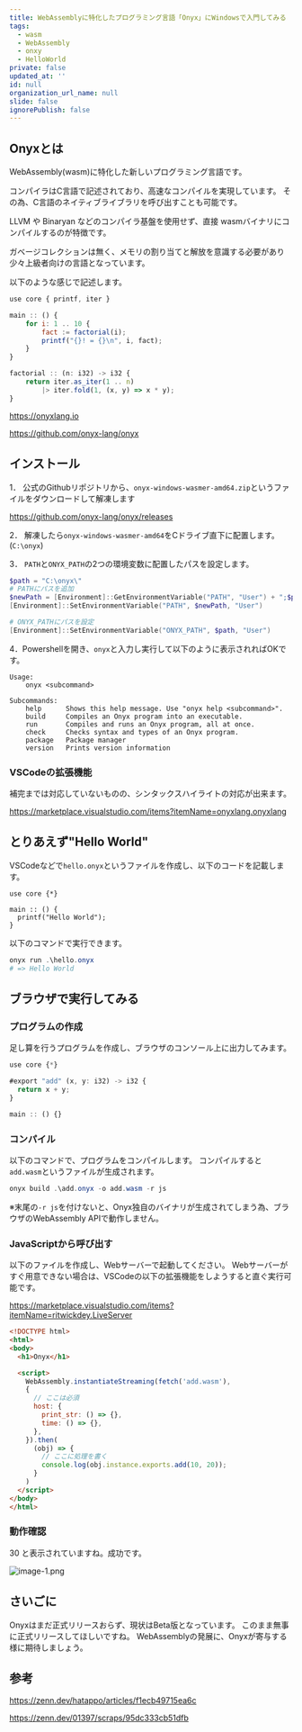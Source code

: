 ```yaml
---
title: WebAssemblyに特化したプログラミング言語「Onyx」にWindowsで入門してみる
tags:
  - wasm
  - WebAssembly
  - onxy
  - HelloWorld
private: false
updated_at: ''
id: null
organization_url_name: null
slide: false
ignorePublish: false
---
```


## Onyxとは

WebAssembly(wasm)に特化した新しいプログラミング言語です。

コンパイラはC言語で記述されており、高速なコンパイルを実現しています。
その為、C言語のネイティブライブラリを呼び出すことも可能です。

LLVM や Binaryan などのコンパイラ基盤を使用せず、直接 wasmバイナリにコンパイルするのが特徴です。

ガベージコレクションは無く、メモリの割り当てと解放を意識する必要があり少々上級者向けの言語となっています。

以下のような感じで記述します。

```js
use core { printf, iter }

main :: () {
    for i: 1 .. 10 {
        fact := factorial(i);
        printf("{}! = {}\n", i, fact);
    }
}

factorial :: (n: i32) -> i32 {
    return iter.as_iter(1 .. n)
        |> iter.fold(1, (x, y) => x * y);
}
```

https://onyxlang.io

https://github.com/onyx-lang/onyx

## インストール

1． 公式のGithubリポジトリから、`onyx-windows-wasmer-amd64.zip`というファイルをダウンロードして解凍します

https://github.com/onyx-lang/onyx/releases

2． 解凍したら`onyx-windows-wasmer-amd64`をCドライブ直下に配置します。(`C:\onyx`)

3． `PATH`と`ONYX_PATH`の2つの環境変数に配置したパスを設定します。

```powershell
$path = "C:\onyx\"
# PATHにパスを追加
$newPath = [Environment]::GetEnvironmentVariable("PATH", "User") + ";$path"
[Environment]::SetEnvironmentVariable("PATH", $newPath, "User")

# ONYX_PATHにパスを設定
[Environment]::SetEnvironmentVariable("ONYX_PATH", $path, "User")
```

4．Powershellを開き、`onyx`と入力し実行して以下のように表示されればOKです。

```
Usage:
    onyx <subcommand>

Subcommands:
    help      Shows this help message. Use "onyx help <subcommand>".
    build     Compiles an Onyx program into an executable.
    run       Compiles and runs an Onyx program, all at once.
    check     Checks syntax and types of an Onyx program.
    package   Package manager
    version   Prints version information
```

### VSCodeの拡張機能

補完までは対応していないものの、シンタックスハイライトの対応が出来ます。

https://marketplace.visualstudio.com/items?itemName=onyxlang.onyxlang

## とりあえず"Hello World"

VSCodeなどで`hello.onyx`というファイルを作成し、以下のコードを記載します。

```js:hello.onyx
use core {*}

main :: () {
  printf("Hello World");
}
```

以下のコマンドで実行できます。

```powershell
onyx run .\hello.onyx
# => Hello World
```

## ブラウザで実行してみる

### プログラムの作成

足し算を行うプログラムを作成し、ブラウザのコンソール上に出力してみます。

```js
use core {*}

#export "add" (x, y: i32) -> i32 {
  return x + y;
}

main :: () {}
```

### コンパイル

以下のコマンドで、プログラムをコンパイルします。
コンパイルすると`add.wasm`というファイルが生成されます。

```powershell
onyx build .\add.onyx -o add.wasm -r js
```
※末尾の`-r js`を付けないと、Onyx独自のバイナリが生成されてしまう為、ブラウザのWebAssembly APIで動作しません。

### JavaScriptから呼び出す

以下のファイルを作成し、Webサーバーで起動してください。
Webサーバーがすぐ用意できない場合は、VSCodeの以下の拡張機能をしようすると直ぐ実行可能です。

https://marketplace.visualstudio.com/items?itemName=ritwickdey.LiveServer

```html
<!DOCTYPE html>
<html>
<body>
  <h1>Onyx</h1>

  <script>
    WebAssembly.instantiateStreaming(fetch('add.wasm'),
    {
      // ここは必須
      host: {
        print_str: () => {},
        time: () => {},
      },
    }).then(
      (obj) => {
        // ここに処理を書く
        console.log(obj.instance.exports.add(10, 20));
      }
    )
  </script>
</body>
</html>
```

### 動作確認

30 と表示されていますね。成功です。

![image-1.png](https://qiita-image-store.s3.ap-northeast-1.amazonaws.com/0/243130/a2a9ee73-e654-836f-0684-a80934dfa3b7.png)


## さいごに

Onyxはまだ正式リリースおらず、現状はBeta版となっています。
このまま無事に正式リリースしてほしいですね。
WebAssemblyの発展に、Onyxが寄与する様に期待しましょう。

## 参考

https://zenn.dev/hatappo/articles/f1ecb49715ea6c

https://zenn.dev/01397/scraps/95dc333cb51dfb